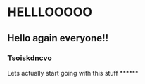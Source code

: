 # HELLLOOOOO
## Hello again everyone!!
### Tsoiskdncvo
Lets actually start going with this stuff ******
